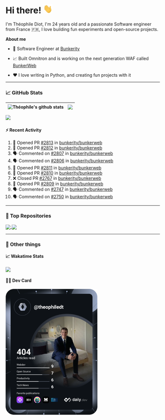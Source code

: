 # Hi there! <img src="./wave.gif" width="30px" height="30px" />

I'm Théophile Diot, I'm 24 years old and a passionate Software engineer from France 🇫🇷, I love building fun experiments and open-source projects.

**About me**

- 💼 Software Engineer at [Bunkerity](https://www.bunkerity.com/)

- 📈 Built Omnitron and is working on the next generation WAF called [BunkerWeb](https://www.bunkerweb.io)

- ❤️ I love writing in Python, and creating fun projects with it

---

### 📈 GitHub Stats

| <img align="center" src="https://github-readme-stats.vercel.app/api?username=TheophileDiot&show_icons=true&include_all_commits=true&theme=algolia&hide_border=true&rank_icon=github" alt="Théophile's github stats" /> | <img align="center" src="https://github-readme-stats.vercel.app/api/top-langs/?username=TheophileDiot&layout=compact&theme=algolia&hide_border=true" /> |
| ---------------------------------------------------------------------------------------------------------------------------------------------------------------------------------------------------------------------- | ------------------------------------------------------------------------------------------------------------------------------------------------------- |

![](https://github-readme-activity-graph.vercel.app/graph?username=TheophileDiot&theme=tokyo-night)

#### :zap: Recent Activity

<!--START_SECTION:activity-->
1. 💪 Opened PR [#2813](undefined) in [bunkerity/bunkerweb](https://github.com/bunkerity/bunkerweb)
2. 💪 Opened PR [#2812](undefined) in [bunkerity/bunkerweb](https://github.com/bunkerity/bunkerweb)
3. 🗣 Commented on [#2807](https://github.com/bunkerity/bunkerweb/issues/2807#issuecomment-3442192457) in [bunkerity/bunkerweb](https://github.com/bunkerity/bunkerweb)
4. 🗣 Commented on [#2806](https://github.com/bunkerity/bunkerweb/issues/2806#issuecomment-3442176794) in [bunkerity/bunkerweb](https://github.com/bunkerity/bunkerweb)
5. 💪 Opened PR [#2811](undefined) in [bunkerity/bunkerweb](https://github.com/bunkerity/bunkerweb)
6. 💪 Opened PR [#2810](undefined) in [bunkerity/bunkerweb](https://github.com/bunkerity/bunkerweb)
7. ❌ Closed PR [#2767](undefined) in [bunkerity/bunkerweb](https://github.com/bunkerity/bunkerweb)
8. 💪 Opened PR [#2809](undefined) in [bunkerity/bunkerweb](https://github.com/bunkerity/bunkerweb)
9. 🗣 Commented on [#2747](https://github.com/bunkerity/bunkerweb/issues/2747#issuecomment-3437407635) in [bunkerity/bunkerweb](https://github.com/bunkerity/bunkerweb)
10. 🗣 Commented on [#2750](https://github.com/bunkerity/bunkerweb/issues/2750#issuecomment-3436117491) in [bunkerity/bunkerweb](https://github.com/bunkerity/bunkerweb)
<!--END_SECTION:activity-->

---

### 🔧 Top Repositories

<a href="https://github.com/bunkerity/bunkerweb">
  <img align="center" src="https://github-readme-stats.vercel.app/api/pin/?username=Bunkerity&repo=bunkerweb&theme=algolia" />
</a>
<a href="https://github.com/TheophileDiot/Omnitron">
  <img align="center" src="https://github-readme-stats.vercel.app/api/pin/?username=TheophileDiot&repo=Omnitron&theme=algolia" />
</a>

---

### 🎉 Other things

#### 📈 Wakatime Stats

<a href="https://wakatime.com/@theophile_bunkerity">
  <img align="center" src="https://github-readme-stats.vercel.app/api/wakatime?username=3aa5ce41-c253-43d9-8441-a721e446a45f&layout=compact&theme=algolia" />
</a>

#### 👨‍💻 Dev Card

<a href="https://app.daily.dev/TheophileDt">
  <img src="./devcard.svg" width="300" alt="Théophile Diot's Dev Card"/>
</a>
